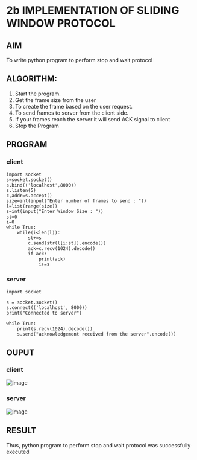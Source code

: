 # 2b IMPLEMENTATION OF SLIDING WINDOW PROTOCOL
## AIM
To write python program to perform stop and wait protocol
## ALGORITHM:
1. Start the program.
2. Get the frame size from the user
3. To create the frame based on the user request.
4. To send frames to server from the client side.
5. If your frames reach the server it will send ACK signal to client
6. Stop the Program
## PROGRAM

### client
```
import socket
s=socket.socket()
s.bind(('localhost',8000))
s.listen(5)
c,addr=s.accept()
size=int(input("Enter number of frames to send : "))
l=list(range(size))
s=int(input("Enter Window Size : "))
st=0
i=0
while True:
    while(i<len(l)):
        st+=s
        c.send(str(l[i:st]).encode())
        ack=c.recv(1024).decode()
        if ack:
            print(ack)
            i+=s
```
### server
```
import socket

s = socket.socket()
s.connect(('localhost', 8000))
print("Connected to server")

while True:
    print(s.recv(1024).decode())
    s.send("acknowledgement received from the server".encode())
```
## OUPUT
### client
![image](https://github.com/user-attachments/assets/2bcc6731-d781-43be-abd3-bd6101e30d61)

### server
![image](https://github.com/user-attachments/assets/bfdf4569-f59a-4965-b4dc-04c85ac22822)

## RESULT
Thus, python program to perform stop and wait protocol was successfully executed
